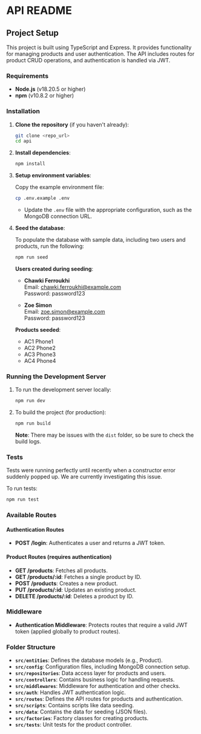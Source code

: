 # API README

## Project Setup

This project is built using TypeScript and Express. It provides functionality for managing products and user authentication. The API includes routes for product CRUD operations, and authentication is handled via JWT.

### Requirements

- **Node.js** (v18.20.5 or higher)
- **npm** (v10.8.2 or higher)

### Installation

1. **Clone the repository** (if you haven't already):

    ```bash
    git clone <repo_url>
    cd api
    ```

2. **Install dependencies**:

    ```bash
    npm install
    ```

3. **Setup environment variables**:

    Copy the example environment file:

    ```bash
    cp .env.example .env
    ```

    - Update the `.env` file with the appropriate configuration, such as the MongoDB connection URL.

4. **Seed the database**:

    To populate the database with sample data, including two users and products, run the following:

    ```bash
    npm run seed
    ```

    **Users created during seeding**:

    - **Chawki Ferroukhi**  
      Email: chawki.ferroukhi@example.com  
      Password: password123

    - **Zoe Simon**  
      Email: zoe.simon@example.com  
      Password: password123

    **Products seeded**:
    - AC1 Phone1
    - AC2 Phone2
    - AC3 Phone3
    - AC4 Phone4

### Running the Development Server

1. To run the development server locally:

    ```bash
    npm run dev
    ```

2. To build the project (for production):

    ```bash
    npm run build
    ```

    **Note**: There may be issues with the `dist` folder, so be sure to check the build logs.

### Tests

Tests were running perfectly until recently when a constructor error suddenly popped up. We are currently investigating this issue.

To run tests:

```bash
npm run test
```

### Available Routes

#### Authentication Routes

- **POST /login**: Authenticates a user and returns a JWT token.

#### Product Routes (requires authentication)

- **GET /products**: Fetches all products.
- **GET /products/:id**: Fetches a single product by ID.
- **POST /products**: Creates a new product.
- **PUT /products/:id**: Updates an existing product.
- **DELETE /products/:id**: Deletes a product by ID.

### Middleware

- **Authentication Middleware**: Protects routes that require a valid JWT token (applied globally to product routes).

### Folder Structure

- **`src/entities`**: Defines the database models (e.g., Product).
- **`src/config`**: Configuration files, including MongoDB connection setup.
- **`src/repositories`**: Data access layer for products and users.
- **`src/controllers`**: Contains business logic for handling requests.
- **`src/middlewares`**: Middleware for authentication and other checks.
- **`src/auth`**: Handles JWT authentication logic.
- **`src/routes`**: Defines the API routes for products and authentication.
- **`src/scripts`**: Contains scripts like data seeding.
- **`src/data`**: Contains the data for seeding (JSON files).
- **`src/factories`**: Factory classes for creating products.
- **`src/tests`**: Unit tests for the product controller.